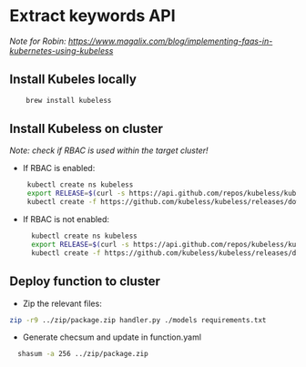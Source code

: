# Extract keywords API

_Note for Robin: https://www.magalix.com/blog/implementing-faas-in-kubernetes-using-kubeless_

## Install Kubeles locally

```bash
    brew install kubeless
```


## Install Kubeless on cluster

_Note: check if RBAC is used within the target cluster!_

- If RBAC is enabled:
  ```bash
   kubectl create ns kubeless 
   export RELEASE=$(curl -s https://api.github.com/repos/kubeless/kubeless/releases/latest | grep tag_name | cut -d '"' -f 4)
   kubectl create -f https://github.com/kubeless/kubeless/releases/download/$RELEASE/kubeless-$RELEASE.yaml
  ```
  
- If RBAC is not enabled:
  ```bash
    kubectl create ns kubeless
    export RELEASE=$(curl -s https://api.github.com/repos/kubeless/kubeless/releases/latest | grep tag_name | cut -d '"' -f 4)
    kubectl create -f https://github.com/kubeless/kubeless/releases/download/v1.0.8/kubeless-non-rbac-$RELEASE.yaml
  ```

## Deploy function to cluster

- Zip the relevant files:

```bash
zip -r9 ../zip/package.zip handler.py ./models requirements.txt
```

- Generate checsum and update in function.yaml

```bash
  shasum -a 256 ../zip/package.zip
```
